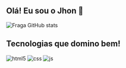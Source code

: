 ## Olá! Eu sou o Jhon 👋

![Fraga GitHub stats](https://github-readme-stats.vercel.app/api?username=jhon-development&show_icons=true&theme=tokyonight&count_private=true)

## Tecnologias que domino bem!

<div style="display: inline_block">
  <img align="center" alt="html5" src="https://img.shields.io/badge/HTML5-E34F26?style=for-the-badge&logo=html5&logoColor=white" />
  <img align="center" alt="css" src="https://img.shields.io/badge/CSS3-1572B6?style=for-the-badge&logo=css3&logoColor=white" />
  <img align="center" alt="js" src="https://img.shields.io/badge/JavaScript-F7DF1E?style=for-the-badge&logo=javascript&logoColor=black" /
</div><br/>
